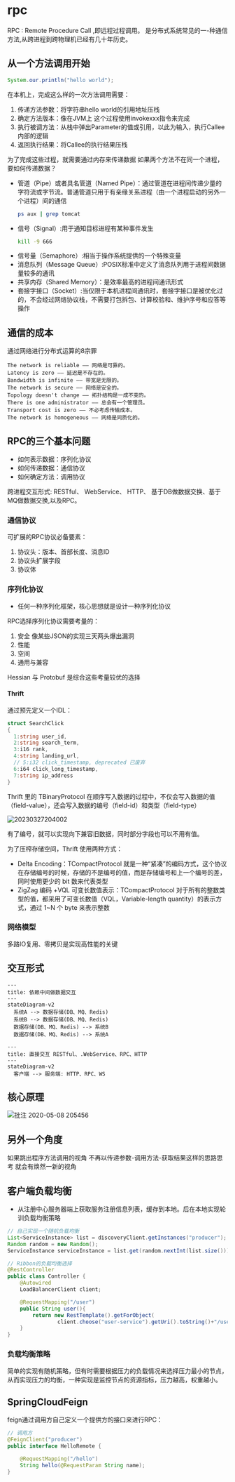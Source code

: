 # rpc

RPC : Remote Procedure Call ,即远程过程调用。
是分布式系统常见的一-种通信方法,从跨进程到跨物理机已经有几十年历史。

## 从一个方法调用开始

```java
System.our.println("hello world");
```

在本机上，完成这么样的一次方法调用需要：

1. 传递方法参数：将字符串hello world的引用地址压栈
2. 确定方法版本：像在JVM上 这个过程使用invokexxx指令来完成
3. 执行被调方法：从栈中弹出Parameter的值或引用，以此为输入，执行Callee内部的逻辑
4. 返回执行结果：将Callee的执行结果压栈

为了完成这些过程，就需要通过内存来传递数据 如果两个方法不在同一个进程，要如何传递数据？

- 管道（Pipe）或者具名管道（Named Pipe）：通过管道在进程间传递少量的字符流或字节流。普通管道只用于有亲缘关系进程（由一个进程启动的另外一个进程）间的通信
  ```sh
  ps aux | grep tomcat
  ```
- 信号（Signal）:用于通知目标进程有某种事件发生
  ```sh
  kill -9 666
  ```
- 信号量（Semaphore）:相当于操作系统提供的一个特殊变量
- 消息队列（Message Queue）:POSIX标准中定义了消息队列用于进程间数据量较多的通讯
- 共享内存（Shared Memory）：是效率最高的进程间通讯形式
- 套接字接口（Socket）:当仅限于本机进程间通讯时，套接字接口是被优化过的，不会经过网络协议栈，不需要打包拆包、计算校验和、维护序号和应答等操作

## 通信的成本

通过网络进行分布式运算的8宗罪

```
The network is reliable —— 网络是可靠的。
Latency is zero —— 延迟是不存在的。
Bandwidth is infinite —— 带宽是无限的。
The network is secure —— 网络是安全的。
Topology doesn't change —— 拓扑结构是一成不变的。
There is one administrator —— 总会有一个管理员。
Transport cost is zero —— 不必考虑传输成本。
The network is homogeneous —— 网络是同质化的。
```

## RPC的三个基本问题

- 如何表示数据：序列化协议
- 如何传递数据：通信协议
- 如何确定方法：调用协议

跨进程交互形式: RESTful、 WebService、 HTTP、 基于DB做数据交换、基于MQ做数据交换,以及RPC。

### 通信协议

可扩展的RPC协议必备要素：

1. 协议头：版本、首部长度、消息ID
2. 协议头扩展字段
3. 协议体

### 序列化协议

- 任何一种序列化框架，核心思想就是设计一种序列化协议

RPC选择序列化协议需要考量的：

1. 安全 像某些JSON的实现三天两头爆出漏洞
2. 性能
3. 空间
4. 通用与兼容

Hessian 与 Protobuf 是综合这些考量较优的选择

#### Thrift

通过预先定义一个IDL：

```go
struct SearchClick
{
  1:string user_id,
  2:string search_term,
  3:i16 rank,
  4:string landing_url,
  // 5:i32 click_timestamp, deprecated 已废弃
  6:i64 click_long_timestamp,
  7:string ip_address
}
```

Thrift 里的 TBinaryProtocol 在顺序写入数据的过程中，不仅会写入数据的值（field-value），还会写入数据的编号（field-id）和类型（field-type）

![20230327204002](/assets/20230327204002.webp)

有了编号，就可以实现向下兼容旧数据，同时部分字段也可以不用有值。

为了压榨存储空间，Thrift 使用两种方式：

- Delta Encoding：TCompactProtocol 就是一种“紧凑”的编码方式，这个协议在存储编号的时候，存储的不是编号的值，而是存储编号和上一个编号的差，同时使用更少的 bit 数来代表类型
- ZigZag 编码 +VQL 可变长数值表示：TCompactProtocol 对于所有的整数类型的值，都采用了可变长数值（VQL，Variable-length quantity）的表示方式，通过 1~N 个 byte 来表示整数

### 网络模型

多路IO复用、零拷贝是实现高性能的关键

## 交互形式

```mermaid
---
title: 依赖中间做数据交互
---
stateDiagram-v2
  系统A --> 数据存储(DB、MQ、Redis)
  系统B --> 数据存储(DB、MQ、Redis)
  数据存储(DB、MQ、Redis) --> 系统B
  数据存储(DB、MQ、Redis) --> 系统A

```

```mermaid
---
title: 直接交互 RESTful、.WebService、RPC、HTTP
---
stateDiagram-v2
  客户端 --> 服务端: HTTP、RPC、WS
```

## 核心原理

![批注 2020-05-08 205456](/assets/批注%202020-05-08%20205456.png)

## 另外一个角度

如果跳出程序方法调用的视角 不再以传递参数-调用方法-获取结果这样的思路思考 就会有焕然一新的视角

## 客户端负载均衡

- 从注册中心服务器端上获取服务注册信息列表，缓存到本地。后在本地实现轮训负载均衡策略

```java
// 自己实现一个随机负载均衡
List<ServiceInstance> list = discoveryClient.getInstances("producer");
Random random = new Random();
ServiceInstance serviceInstance = list.get(random.nextInt(list.size()));
```

```java
// Ribbon的负载均衡选择
@RestController
public class Controller {
    @Autowired
    LoadBalancerClient client;

    @RequestMapping("/user")
    public String user(){
        return new RestTemplate().getForObject(
                client.choose("user-service").getUri().toString()+"/user",String.class);
    }
}
```

### 负载均衡策略

简单的实现有随机策略，但有时需要根据压力的负载情况来选择压力最小的节点，从而实现压力的均衡，一种实现是监控节点的资源指标，压力越高，权重越小。

## SpringCloudFeign

feign通过调用方自己定义一个提供方的接口来进行RPC：

```java
// 调用方
@FeignClient("producer")
public interface HelloRemote {

    @RequestMapping("/hello")
    String hello(@RequestParam String name);
}
```
